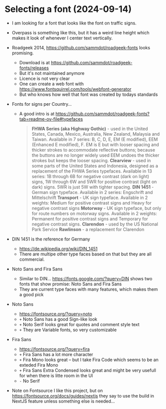 # Selecting a font (2024-09-14)

- I am looking for a font that looks like the font on traffic signs.
- Overpass is something like this, but it has a weird line height which makes it look of whenever I center text vertically.

- Roadgeek 2014, https://github.com/sammdot/roadgeek-fonts looks promising.

  - Download is at https://github.com/sammdot/roadgeek-fonts/releases
  - But it's not maintained anymore
  - Licence is not very clear
  - One can create a web font with https://www.fontsquirrel.com/tools/webfont-generator
  - But who knows how well that font was created by todays standards

- Fonts for signs per Country…

  - A good intro is at https://github.com/sammdot/roadgeek-fonts?tab=readme-ov-file#typefaces
    > **FHWA Series (aka Highway Gothic)** - used in the United States, Canada, Mexico, Australia, New Zealand, Malaysia and Taiwan. Available in 7 series: B, C, D, E, EM (E modified), EEM (Enhanced E modified), F. EM is E but with looser spacing and thicker strokes to accommodate reflective buttons; because the buttons are no longer widely used EEM undoes the thicker strokes but keeps the looser spacing.
    > **Clearview** - used in some parts of the United States and Indonesia, designed as a replacement of the FHWA Series typefaces. Available in 13 series: 1B through 6B for negative contrast (dark on light) signs, 1W through 6W and 5WR for positive contrast (light on dark) signs. 5WR is just 5W with tighter spacing.
    > **DIN 1451** - German sign typeface. Available in 2 series: Engschrift and Mittelschrift
    > **Transport** - UK sign typeface. Available in 2 weights: Medium for positive contrast signs and Heavy for negative contrast signs
    > **Motorway** - UK sign typeface, but only for route numbers on motorway signs. Available in 2 weights: Permanent for positive contrast signs and Temporary for negative contrast signs.
    > **Clarendon** - used by the US National Park Service
    > **Rawlinson** - a replacement for Clarendon

- DIN 1451 is the reference for Germany

  - https://de.wikipedia.org/wiki/DIN_1451
  - There are multipe other type faces based on that but they are all commercial.

- Noto Sans and Fira Sans

  - Similar to DIN…
    https://fonts.google.com/?query=DIN shows two fonts that show promise:
    Noto Sans and Fira Sans
  - They are current type faces with many features, which makes them a good pick

- Noto Sans

  - https://fontsource.org/?query=noto
  - `+` Noto Sans has a good Sign-like look
  - `+` Noto Serif looks great for quotes and comment style text
  - `+` They are Variable fonts, so very customizable

- Fira Sans

  - https://fontsource.org/?query=fira
  - `+` Fira Sans has a lot more character
  - `+` Fira Mono looks great – but I take Fira Code which seems to be an exteded Fira Mono
  - `+` Fira Sans Extra Condensed looks great and might be very usefull for when there is litte room in the UI
  - `-` No Serif

- Note on Fontsource
  I like this project, but on https://fontsource.org/docs/guides/nextjs they say to use the build in NextJS feature unless something else is needed…

